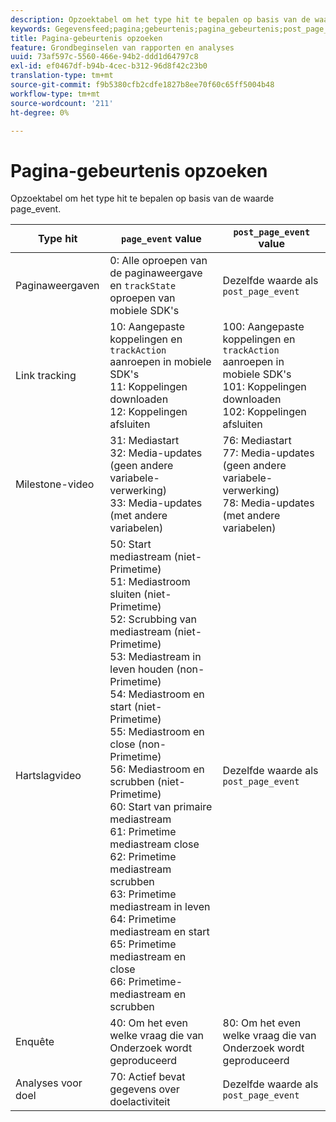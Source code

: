 ```yaml
---
description: Opzoektabel om het type hit te bepalen op basis van de waarde page_event.
keywords: Gegevensfeed;pagina;gebeurtenis;pagina_gebeurtenis;post_page_event
title: Pagina-gebeurtenis opzoeken
feature: Grondbeginselen van rapporten en analyses
uuid: 73af597c-5560-466e-94b2-ddd1d64797c8
exl-id: ef0467df-b94b-4cec-b312-96d8f42c23b0
translation-type: tm+mt
source-git-commit: f9b5380cfb2cdfe1827b8ee70f60c65ff5004b48
workflow-type: tm+mt
source-wordcount: '211'
ht-degree: 0%

---
```


# Pagina-gebeurtenis opzoeken

Opzoektabel om het type hit te bepalen op basis van de waarde page_event.

| Type hit | `page_event` value | `post_page_event` value |
| --- | --- | --- |
| Paginaweergaven | 0: Alle oproepen van de paginaweergave en `trackState` oproepen van mobiele SDK&#39;s | Dezelfde waarde als `post_page_event` |
| Link tracking | 10: Aangepaste koppelingen en `trackAction` aanroepen in mobiele SDK&#39;s<br>11: Koppelingen downloaden<br>12: Koppelingen afsluiten | 100: Aangepaste koppelingen en `trackAction` aanroepen in mobiele SDK&#39;s<br>101: Koppelingen downloaden<br>102: Koppelingen afsluiten |
| Milestone-video | 31: Mediastart<br>32: Media-updates (geen andere variabele-verwerking)<br>33: Media-updates (met andere variabelen) | 76: Mediastart<br>77: Media-updates (geen andere variabele-verwerking)<br>78: Media-updates (met andere variabelen) |
| Hartslagvideo | 50: Start mediastream (niet-Primetime)<br>51: Mediastroom sluiten (niet-Primetime)<br>52: Scrubbing van mediastream (niet-Primetime)<br>53: Mediastream in leven houden (non-Primetime)<br>54: Mediastroom en start (niet-Primetime)<br>55: Mediastroom en close (non-Primetime)<br>56: Mediastroom en scrubben (niet-Primetime)<br>60: Start van primaire mediastream<br>61: Primetime mediastream close<br>62: Primetime mediastream scrubben<br>63: Primetime mediastream in leven<br>64: Primetime mediastream en start<br>65: Primetime mediastream en close<br>66: Primetime-mediastream en scrubben | Dezelfde waarde als `post_page_event` |
| Enquête | 40: Om het even welke vraag die van Onderzoek wordt geproduceerd | 80: Om het even welke vraag die van Onderzoek wordt geproduceerd |
| Analyses voor doel | 70: Actief bevat gegevens over doelactiviteit | Dezelfde waarde als `post_page_event` |
